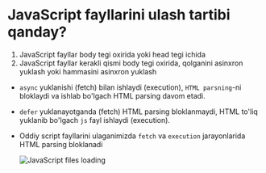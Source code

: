 # JavaScript fayllarini ulash tartibi qanday?

1. JavaScript fayllar body tegi oxirida yoki head tegi ichida
2. JavaScript fayllar kerakli qismi body tegi oxirida, qolganini asinxron yuklash yoki hammasini asinxron yuklash

- `async` yuklanishi (fetch) bilan ishlaydi (execution), `HTML parsning`-ni bloklaydi va ishlab bo'lgach HTML parsing davom etadi.

- `defer` yuklanayotganda (fetch) HTML parsing bloklanmaydi, HTML to'liq yuklanib bo'lgach `js` fayl ishlaydi (execution).

- Oddiy script fayllarini ulaganimizda `fetch` va `execution` jarayonlarida HTML parsing bloklanadi

  ![JavaScript files loading](https://www.corewebvitals.io/static/img/s/js-defer-vs-async-vs-blocking.png)
